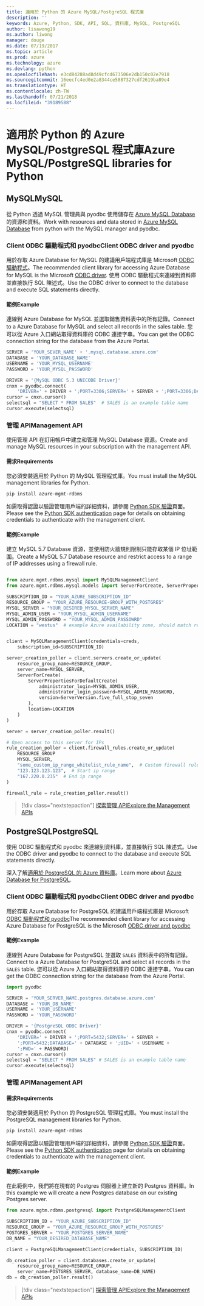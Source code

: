 ```yaml
---
title: 適用於 Python 的 Azure MySQL/PostgreSQL 程式庫
description: ''
keywords: Azure, Python, SDK, API, SQL, 資料庫, MySQL, PostgreSQL
author: lisawong19
ms.author: liwong
manager: douge
ms.date: 07/19/2017
ms.topic: article
ms.prod: azure
ms.technology: azure
ms.devlang: python
ms.openlocfilehash: e3cd84288ad8d49cfcd673506e2db150c02e7918
ms.sourcegitcommit: 16eecfc4ed0e2a8344ce5887327cdf2619ba89e4
ms.translationtype: HT
ms.contentlocale: zh-TW
ms.lasthandoff: 07/21/2018
ms.locfileid: "39189588"
---
```

# <a name="azure-mysqlpostgresql-libraries-for-python"></a><span data-ttu-id="4dba2-103">適用於 Python 的 Azure MySQL/PostgreSQL 程式庫</span><span class="sxs-lookup"><span data-stu-id="4dba2-103">Azure MySQL/PostgreSQL libraries for Python</span></span>

## <a name="mysql"></a><span data-ttu-id="4dba2-104">MySQL</span><span class="sxs-lookup"><span data-stu-id="4dba2-104">MySQL</span></span>

<span data-ttu-id="4dba2-105">從 Python 透過 MySQL 管理員與 pyodbc 使用儲存在 [Azure MySQL Database](/azure/mysql/overview) 的資源和資料。</span><span class="sxs-lookup"><span data-stu-id="4dba2-105">Work with resources and data stored in [Azure MySQL Database](/azure/mysql/overview) from python with the MySQL manager and pyodbc.</span></span>

### <a name="client-odbc-driver-and-pyodbc"></a><span data-ttu-id="4dba2-106">Client ODBC 驅動程式和 pyodbc</span><span class="sxs-lookup"><span data-stu-id="4dba2-106">Client ODBC driver and pyodbc</span></span>

<span data-ttu-id="4dba2-107">用於存取 Azure Database for MySQL 的建議用戶端程式庫是 Microsoft [ODBC 驅動程式](/azure/sql-database/sql-database-connect-query-python#install-the-python-and-database-communication-libraries)。</span><span class="sxs-lookup"><span data-stu-id="4dba2-107">The recommended client library for accessing Azure Database for MySQL is the Microsoft [ODBC driver](/azure/sql-database/sql-database-connect-query-python#install-the-python-and-database-communication-libraries).</span></span> <span data-ttu-id="4dba2-108">使用 ODBC 驅動程式來連線到資料庫並直接執行 SQL 陳述式。</span><span class="sxs-lookup"><span data-stu-id="4dba2-108">Use the ODBC driver to connect to the database and execute SQL statements directly.</span></span>

#### <a name="example"></a><span data-ttu-id="4dba2-109">範例</span><span class="sxs-lookup"><span data-stu-id="4dba2-109">Example</span></span>

<span data-ttu-id="4dba2-110">連線到 Azure Database for MySQL 並選取銷售資料表中的所有記錄。</span><span class="sxs-lookup"><span data-stu-id="4dba2-110">Connect to a Azure Database for MySQL and select all records in the sales table.</span></span> <span data-ttu-id="4dba2-111">您可以從 Azure 入口網站取得資料庫的 ODBC 連接字串。</span><span class="sxs-lookup"><span data-stu-id="4dba2-111">You can get the ODBC connection string for the database from the Azure Portal.</span></span>

```python
SERVER = 'YOUR_SEVER_NAME' + '.mysql.database.azure.com'
DATABASE = 'YOUR_DATABASE_NAME'
USERNAME = 'YOUR_MYSQL_USERNAME'
PASSWORD = 'YOUR_MYSQL_PASSWORD'

DRIVER = '{MySQL ODBC 5.3 UNICODE Driver}'
cnxn = pyodbc.connect(
    'DRIVER=' + DRIVER + ';PORT=3306;SERVER=' + SERVER + ';PORT=3306;DATABASE=' + DATABASE + ';UID=' + USERNAME + ';PWD=' + PASSWORD)
cursor = cnxn.cursor()
selectsql = "SELECT * FROM SALES"  # SALES is an example table name
cursor.execute(selectsql)
```

### <a name="management-api"></a><span data-ttu-id="4dba2-112">管理 API</span><span class="sxs-lookup"><span data-stu-id="4dba2-112">Management API</span></span>

<span data-ttu-id="4dba2-113">使用管理 API 在訂用帳戶中建立和管理 MySQL Database 資源。</span><span class="sxs-lookup"><span data-stu-id="4dba2-113">Create and manage MySQL resources in your subscription with the management API.</span></span>

#### <a name="requirements"></a><span data-ttu-id="4dba2-114">需求</span><span class="sxs-lookup"><span data-stu-id="4dba2-114">Requirements</span></span>
<span data-ttu-id="4dba2-115">您必須安裝適用於 Python 的 MySQL 管理程式庫。</span><span class="sxs-lookup"><span data-stu-id="4dba2-115">You must install the MySQL management libraries for Python.</span></span>
```bash
pip install azure-mgmt-rdbms
```

<span data-ttu-id="4dba2-116">如需取得認證以驗證管理用戶端的詳細資料，請參閱 [Python SDK 驗證](https://docs.microsoft.com/python/azure/python-sdk-azure-authenticate)頁面。</span><span class="sxs-lookup"><span data-stu-id="4dba2-116">Please see the [Python SDK authentication](https://docs.microsoft.com/python/azure/python-sdk-azure-authenticate) page for details on obtaining credentials to authenticate with the management client.</span></span>

#### <a name="example"></a><span data-ttu-id="4dba2-117">範例</span><span class="sxs-lookup"><span data-stu-id="4dba2-117">Example</span></span>

<span data-ttu-id="4dba2-118">建立 MySQL 5.7 Database 資源，並使用防火牆規則限制只能存取某個 IP 位址範圍。</span><span class="sxs-lookup"><span data-stu-id="4dba2-118">Create a MySQL 5.7 Database resource and restrict access to a range of IP addresses using a firewall rule.</span></span>

```python

from azure.mgmt.rdbms.mysql import MySQLManagementClient
from azure.mgmt.rdbms.mysql.models import ServerForCreate, ServerPropertiesForDefaultCreate, ServerVersion

SUBSCRIPTION_ID = "YOUR_AZURE_SUBSCRIPTION_ID"
RESOURCE_GROUP = "YOUR_AZURE_RESOURCE-GROUP_WITH_POSTGRES"
MYSQL_SERVER = "YOUR_DESIRED_MYSQL_SERVER_NAME"
MYSQL_ADMIN_USER = "YOUR_MYSQL_ADMIN_USERNAME"
MYSQL_ADMIN_PASSWORD = "YOUR_MYSQL_ADMIN_PASSOWRD"
LOCATION = "westus"  # example Azure availability zone, should match resource group


client = MySQLManagementClient(credentials=creds,
    subscription_id=SUBSCRIPTION_ID)

server_creation_poller = client.servers.create_or_update(
    resource_group_name=RESOURCE_GROUP,
    server_name=MYSQL_SERVER,
    ServerForCreate(
        ServerPropertiesForDefaultCreate(
            administrator_login=MYSQL_ADMIN_USER,
            administrator_login_password=MYSQL_ADMIN_PASSWORD,
            version=ServerVersion.five_full_stop_seven
        ),
        location=LOCATION
    )
)

server = server_creation_poller.result()

# Open access to this server for IPs
rule_creation_poller = client.firewall_rules.create_or_update(
    RESOURCE_GROUP
    MYSQL_SERVER,
    "some_custom_ip_range_whitelist_rule_name",  # Custom firewall rule name
    "123.123.123.123",  # Start ip range
    "167.220.0.235"  # End ip range
)

firewall_rule = rule_creation_poller.result()
```

> [!div class="nextstepaction"]
> [<span data-ttu-id="4dba2-119">探索管理 API</span><span class="sxs-lookup"><span data-stu-id="4dba2-119">Explore the Management APIs</span></span>](/python/api/overview/azure/postgresql/mysql/management)

## <a name="postgresql"></a><span data-ttu-id="4dba2-120">PostgreSQL</span><span class="sxs-lookup"><span data-stu-id="4dba2-120">PostgreSQL</span></span>
<span data-ttu-id="4dba2-121">使用 ODBC 驅動程式和 pyodbc 來連線到資料庫，並直接執行 SQL 陳述式。</span><span class="sxs-lookup"><span data-stu-id="4dba2-121">Use the ODBC driver and pyodbc to connect to the database and execute SQL statements directly.</span></span>

<span data-ttu-id="4dba2-122">深入了解[適用於 PostgreSQL 的 Azure 資料庫](https://docs.microsoft.com/azure/postgresql/)。</span><span class="sxs-lookup"><span data-stu-id="4dba2-122">Learn more about [Azure Database for PostgreSQL](https://docs.microsoft.com/azure/postgresql/).</span></span>

### <a name="client-odbc-driver-and-pyodbc"></a><span data-ttu-id="4dba2-123">Client ODBC 驅動程式和 pyodbc</span><span class="sxs-lookup"><span data-stu-id="4dba2-123">Client ODBC driver and pyodbc</span></span>
<span data-ttu-id="4dba2-124">用於存取 Azure Database for PostgreSQL 的建議用戶端程式庫是 Microsoft [ODBC 驅動程式和 pyodbc](https://docs.microsoft.com/azure/sql-database/sql-database-connect-query-python#install-the-python-and-database-communication-libraries)</span><span class="sxs-lookup"><span data-stu-id="4dba2-124">The recommended client library for accessing Azure Database for PostgreSQL is the Microsoft [ODBC driver and pyodbc](https://docs.microsoft.com/azure/sql-database/sql-database-connect-query-python#install-the-python-and-database-communication-libraries)</span></span>

#### <a name="example"></a><span data-ttu-id="4dba2-125">範例</span><span class="sxs-lookup"><span data-stu-id="4dba2-125">Example</span></span> 

<span data-ttu-id="4dba2-126">連線到 Azure Database for PostgreSQL 並選取 `SALES` 資料表中的所有記錄。</span><span class="sxs-lookup"><span data-stu-id="4dba2-126">Connect to a Azure Database for PostgreSQL and select all records in the `SALES` table.</span></span> <span data-ttu-id="4dba2-127">您可以從 Azure 入口網站取得資料庫的 ODBC 連接字串。</span><span class="sxs-lookup"><span data-stu-id="4dba2-127">You can get the ODBC connection string for the database from the Azure Portal.</span></span>

```python
import pyodbc

SERVER = 'YOUR_SERVER_NAME.postgres.database.azure.com'
DATABASE = 'YOUR_DB_NAME'
USERNAME = 'YOUR_USERNAME'
PASSWORD = 'YOUR_PASSWORD'

DRIVER = '{PostgreSQL ODBC Driver}'
cnxn = pyodbc.connect(
    'DRIVER=' + DRIVER + ';PORT=5432;SERVER=' + SERVER +
    ';PORT=5432;DATABASE=' + DATABASE + ';UID=' + USERNAME +
    ';PWD=' + PASSWORD)
cursor = cnxn.cursor()
selectsql = "SELECT * FROM SALES" # SALES is an example table name
cursor.execute(selectsql)
```

### <a name="management-api"></a><span data-ttu-id="4dba2-128">管理 API</span><span class="sxs-lookup"><span data-stu-id="4dba2-128">Management API</span></span>
#### <a name="requirements"></a><span data-ttu-id="4dba2-129">需求</span><span class="sxs-lookup"><span data-stu-id="4dba2-129">Requirements</span></span>
<span data-ttu-id="4dba2-130">您必須安裝適用於 Python 的 PostgreSQL 管理程式庫。</span><span class="sxs-lookup"><span data-stu-id="4dba2-130">You must install the PostgreSQL management libraries for Python.</span></span>
```bash
pip install azure-mgmt-rdbms
```

<span data-ttu-id="4dba2-131">如需取得認證以驗證管理用戶端的詳細資料，請參閱 [Python SDK 驗證](https://docs.microsoft.com/python/azure/python-sdk-azure-authenticate)頁面。</span><span class="sxs-lookup"><span data-stu-id="4dba2-131">Please see the [Python SDK authentication](https://docs.microsoft.com/python/azure/python-sdk-azure-authenticate) page for details on obtaining credentials to authenticate with the management client.</span></span>

#### <a name="example"></a><span data-ttu-id="4dba2-132">範例</span><span class="sxs-lookup"><span data-stu-id="4dba2-132">Example</span></span>
<span data-ttu-id="4dba2-133">在此範例中，我們將在現有的 Postgres 伺服器上建立新的 Postgres 資料庫。</span><span class="sxs-lookup"><span data-stu-id="4dba2-133">In this example we will create a new Postgres database on our existing Postgres server.</span></span>
```python
from azure.mgtm.rdbms.postgresql import PostgreSQLManagementClient

SUBSCRIPTION_ID = "YOUR_AZURE_SUBSCRIPTION_ID"
RESOURCE_GROUP = "YOUR_AZURE_RESOURCE_GROUP_WITH_POSTGRES"
POSTGRES_SERVER = "YOUR_POSTGRES_SERVER_NAME"
DB_NAME = "YOUR_DESIRED_DATABASE_NAME"

client = PostgreSQLManagementClient(credentials, SUBSCRIPTION_ID)

db_creation_poller = client.databases.create_or_update(
    resource_group_name=RESOURCE_GROUP,
    server_name=POSTGRES_SERVER, database_name=DB_NAME)
db = db_creation_poller.result()
```

> [!div class="nextstepaction"]
> [<span data-ttu-id="4dba2-134">探索管理 API</span><span class="sxs-lookup"><span data-stu-id="4dba2-134">Explore the Management APIs</span></span>](/python/api/overview/azure/postgresql/mysql/management)